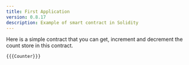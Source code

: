 ```yaml
---
title: First Application
version: 0.8.17
description: Example of smart contract in Solidity
---
```


Here is a simple contract that you can get, increment and decrement the count store in this contract.

```solidity
{{{Counter}}}
```
